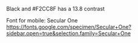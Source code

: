 Black and #F2CC8F has a 13.8 contrast

Font for mobile: Secular One
https://fonts.google.com/specimen/Secular+One?sidebar.open=true&selection.family=Secular+One
